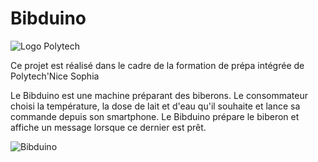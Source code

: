 # Bibduino

![Logo Polytech](https://camo.githubusercontent.com/2fe98f1f93a495607acfac1a6b62cb1d4affdbca/687474703a2f2f7777772e706f6c79746563686e6963652e66722f6a616869612f6a73702f6a616869612f74656d706c617465732f696e632f696d672f706f6c79746563685f6e6963652d736f706869612e706e67)

Ce projet est réalisé dans le cadre de la formation de prépa intégrée de Polytech'Nice Sophia

Le Bibduino est une machine préparant des biberons. Le consommateur choisi la température, la dose de lait et d'eau qu'il souhaite et lance sa commande depuis son smartphone. Le Bibduino prépare le biberon et affiche un message lorsque ce dernier est prêt.

![Bibduino](https://raw.githubusercontent.com/cvcarles/Bibduino/a272be50a49e2242573f766b865ce36e2003901c/doc/sch%C3%A9ma%20avec%20tous%20les%20composants.jpg)
